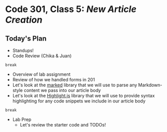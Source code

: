 # Code 301, Class 5: ***New Article Creation***

## Today's Plan

- Standups!
- Code Review (Chika & Juan)

`break`

- Overview of lab assignment
- Review of how we handled forms in 201
- Let's look at the [marked](https://github.com/chjj/marked) library that we will use to parse any Markdown-style content we pass into our article body
- Let's look at the [Highlight.js](https://highlightjs.org/) library that we will use to provide syntax highlighting for any code snippets we include in our article body

`break`

- Lab Prep
	- Let's review the starter code and TODOs!
